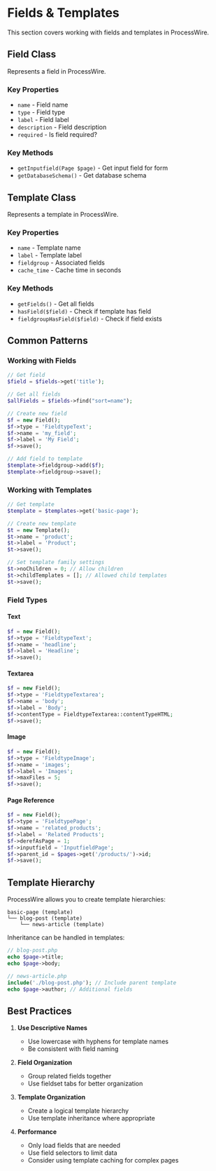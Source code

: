 # Fields & Templates

This section covers working with fields and templates in ProcessWire.

## Field Class

Represents a field in ProcessWire.

### Key Properties
- `name` - Field name
- `type` - Field type
- `label` - Field label
- `description` - Field description
- `required` - Is field required?

### Key Methods
- `getInputfield(Page $page)` - Get input field for form
- `getDatabaseSchema()` - Get database schema

## Template Class

Represents a template in ProcessWire.

### Key Properties
- `name` - Template name
- `label` - Template label
- `fieldgroup` - Associated fields
- `cache_time` - Cache time in seconds

### Key Methods
- `getFields()` - Get all fields
- `hasField($field)` - Check if template has field
- `fieldgroupHasField($field)` - Check if field exists

## Common Patterns

### Working with Fields
```php
// Get field
$field = $fields->get('title');

// Get all fields
$allFields = $fields->find("sort=name");

// Create new field
$f = new Field();
$f->type = 'FieldtypeText';
$f->name = 'my_field';
$f->label = 'My Field';
$f->save();

// Add field to template
$template->fieldgroup->add($f);
$template->fieldgroup->save();
```

### Working with Templates
```php
// Get template
$template = $templates->get('basic-page');

// Create new template
$t = new Template();
$t->name = 'product';
$t->label = 'Product';
$t->save();

// Set template family settings
$t->noChildren = 0; // Allow children
$t->childTemplates = []; // Allowed child templates
$t->save();
```

### Field Types

#### Text
```php
$f = new Field();
$f->type = 'FieldtypeText';
$f->name = 'headline';
$f->label = 'Headline';
$f->save();
```

#### Textarea
```php
$f = new Field();
$f->type = 'FieldtypeTextarea';
$f->name = 'body';
$f->label = 'Body';
$f->contentType = FieldtypeTextarea::contentTypeHTML;
$f->save();
```

#### Image
```php
$f = new Field();
$f->type = 'FieldtypeImage';
$f->name = 'images';
$f->label = 'Images';
$f->maxFiles = 5;
$f->save();
```

#### Page Reference
```php
$f = new Field();
$f->type = 'FieldtypePage';
$f->name = 'related_products';
$f->label = 'Related Products';
$f->derefAsPage = 1;
$f->inputfield = 'InputfieldPage';
$f->parent_id = $pages->get('/products/')->id;
$f->save();
```

## Template Hierarchy

ProcessWire allows you to create template hierarchies:

```
basic-page (template)
└── blog-post (template)
    └── news-article (template)
```

Inheritance can be handled in templates:

```php
// blog-post.php
echo $page->title;
echo $page->body;

// news-article.php
include('./blog-post.php'); // Include parent template
echo $page->author; // Additional fields
```

## Best Practices

1. **Use Descriptive Names**
   - Use lowercase with hyphens for template names
   - Be consistent with field naming

2. **Field Organization**
   - Group related fields together
   - Use fieldset tabs for better organization

3. **Template Organization**
   - Create a logical template hierarchy
   - Use template inheritance where appropriate

4. **Performance**
   - Only load fields that are needed
   - Use field selectors to limit data
   - Consider using template caching for complex pages
